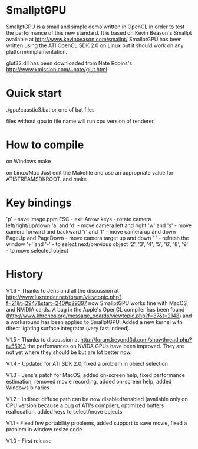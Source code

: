 SmallptGPU
=========================

SmallptGPU is a small and simple demo written in OpenCL in order to test the
performance of this new standard. It is based on Kevin Beason's Smallpt available
at http://www.kevinbeason.com/smallpt/
SmallptGPU has been written using the ATI OpenCL SDK 2.0 on Linux but it
should work on any platform/implementation.

glut32.dll has been downloaded from Nate Robins's http://www.xmission.com/~nate/glut.html


Quick start
==============
./gpu!caustic3.bat
or one of bat files

files without gpu in file name will run cpu version of renderer


How to compile
==============
on Windows
make

on Linux/Mac
Just edit the Makefile and use an appropriate value for ATISTREAMSDKROOT.
and
make

Key bindings
============

'p' - save image.ppm
ESC - exit
Arrow keys - rotate camera left/right/up/down
'a' and 'd' - move camera left and right
'w' and 's' - move camera forward and backward
'r' and 'f' - move camera up and down
PageUp and PageDown - move camera target up and down
' ' - refresh the window
'+' and '-' - to select next/previous object
'2', '3', '4', '5', '6', '8', '9' - to move selected object

History
=======


V1.6 - Thanks to Jens and all the discussion at http://www.luxrender.net/forum/viewtopic.php?f=21&t=2947&start=240#p29397
now SmallptGPU works fine with MacOS and NVIDIA cards. A bug in the Apple's OpenCL
compiler has been found (http://www.khronos.org/message_boards/viewtopic.php?f=37&t=2148)
and a workaround has been applied to SmallptGPU. Added a new kernel with
direct lighting surface integrator (very fast indeed).

V1.5 - Thanks to discussion at http://forum.beyond3d.com/showthread.php?t=55913
the perfomances on NVIDA GPUs have been improved. They are not yet where they should
be but are lot better now.

V1.4 - Updated for ATI SDK 2.0, fixed a problem in object selection

V1.3 - Jens's patch for MacOS, added on-screen help, fixed performance
estimation, removed movie recording, added on-screen help, added Windows binaries

V1.2 - Indirect diffuse path can be now disabled/enabled (available only
on CPU version because a bug of ATI's compiler), optimized buffers
reallocation, added keys to select/move objects

V1.1 - Fixed few portability problems, added support to save movie, fixed a
problem in window resize code

V1.0 - First release
